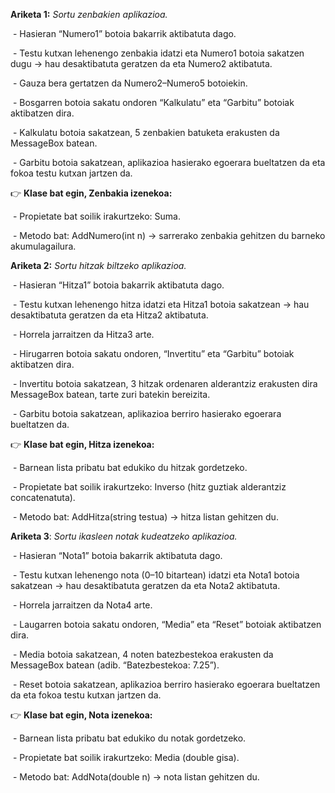 **Ariketa 1:** *Sortu zenbakien aplikazioa.*

&nbsp;- Hasieran “Numero1” botoia bakarrik aktibatuta dago.

&nbsp;- Testu kutxan lehenengo zenbakia idatzi eta Numero1 botoia sakatzen dugu → hau desaktibatuta geratzen da eta Numero2 aktibatuta.

&nbsp;- Gauza bera gertatzen da Numero2–Numero5 botoiekin.

&nbsp;- Bosgarren botoia sakatu ondoren “Kalkulatu” eta “Garbitu” botoiak aktibatzen dira.

&nbsp;- Kalkulatu botoia sakatzean, 5 zenbakien batuketa erakusten da MessageBox batean.

&nbsp;- Garbitu botoia sakatzean, aplikazioa hasierako egoerara bueltatzen da eta fokoa testu kutxan jartzen da.



👉 **Klase bat egin, Zenbakia izenekoa:**

&nbsp;- Propietate bat soilik irakurtzeko: Suma.

&nbsp;- Metodo bat: AddNumero(int n) → sarrerako zenbakia gehitzen du barneko akumulagailura.







**Ariketa 2:** *Sortu hitzak biltzeko aplikazioa.*

&nbsp;- Hasieran “Hitza1” botoia bakarrik aktibatuta dago.

&nbsp;- Testu kutxan lehenengo hitza idatzi eta Hitza1 botoia sakatzean → hau desaktibatuta geratzen da eta Hitza2 aktibatuta.

&nbsp;- Horrela jarraitzen da Hitza3 arte.

&nbsp;- Hirugarren botoia sakatu ondoren, “Invertitu” eta “Garbitu” botoiak aktibatzen dira.

&nbsp;- Invertitu botoia sakatzean, 3 hitzak ordenaren alderantziz erakusten dira MessageBox batean, tarte zuri batekin bereizita.

&nbsp;- Garbitu botoia sakatzean, aplikazioa berriro hasierako egoerara bueltatzen da.



👉 **Klase bat egin, Hitza izenekoa:**

&nbsp;- Barnean lista pribatu bat edukiko du hitzak gordetzeko.

&nbsp;- Propietate bat soilik irakurtzeko: Inverso (hitz guztiak alderantziz concatenatuta).

&nbsp;- Metodo bat: AddHitza(string testua) → hitza listan gehitzen du.



**Ariketa 3**: *Sortu ikasleen notak kudeatzeko aplikazioa.*

&nbsp;- Hasieran “Nota1” botoia bakarrik aktibatuta dago.

&nbsp;- Testu kutxan lehenengo nota (0–10 bitartean) idatzi eta Nota1 botoia sakatzean → hau desaktibatuta geratzen da eta Nota2 aktibatuta.

&nbsp;- Horrela jarraitzen da Nota4 arte.

&nbsp;- Laugarren botoia sakatu ondoren, “Media” eta “Reset” botoiak aktibatzen dira.

&nbsp;- Media botoia sakatzean, 4 noten batezbestekoa erakusten da MessageBox batean (adib. “Batezbestekoa: 7.25”).

&nbsp;- Reset botoia sakatzean, aplikazioa berriro hasierako egoerara bueltatzen da eta fokoa testu kutxan jartzen da.



👉 **Klase bat egin, Nota izenekoa:**

&nbsp;- Barnean lista pribatu bat edukiko du notak gordetzeko.

&nbsp;- Propietate bat soilik irakurtzeko: Media (double gisa).

&nbsp;- Metodo bat: AddNota(double n) → nota listan gehitzen du.

